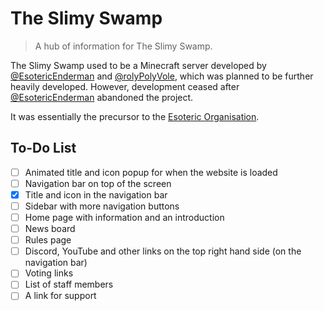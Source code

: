 # The Slimy Swamp

> A hub of information for The Slimy Swamp.

The Slimy Swamp used to be a Minecraft server developed by [@EsotericEnderman](https://github.com/EsotericEnderman) and [@rolyPolyVole](https://github.com/rolyPolyVole), which was planned to be further heavily developed. However, development ceased after [@EsotericEnderman](https://github.com/EsotericEnderman) abandoned the project.

It was essentially the precursor to the [Esoteric Organisation](https://github.com/EsotericOrganisation).

## To-Do List

- [ ] Animated title and icon popup for when the website is loaded
- [ ] Navigation bar on top of the screen
- [X] Title and icon in the navigation bar
- [ ] Sidebar with more navigation buttons
- [ ] Home page with information and an introduction
- [ ] News board
- [ ] Rules page
- [ ] Discord, YouTube and other links on the top right hand side (on the navigation bar)
- [ ] Voting links
- [ ] List of staff members
- [ ] A link for support
